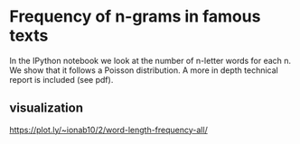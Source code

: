 # Frequency of n-grams in famous texts

In the IPython notebook we look at the number of n-letter words for each n. We show that it follows a Poisson distribution. A more in depth technical report is included (see pdf).

## visualization
https://plot.ly/~ionab10/2/word-length-frequency-all/
